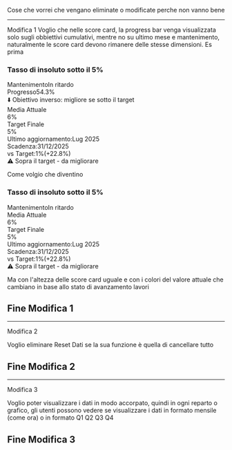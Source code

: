 Cose che vorrei che vengano eliminate o modificate perche non vanno bene

-------------------------
Modifica 1
Voglio che nelle score card, la progress bar venga visualizzata solo sugli obbiettivi cumulativi, mentre no su ultimo mese e mantenimento, naturalmente le score card devono rimanere delle stesse dimensioni.
Es prima
<div class="p-8"><div class="flex justify-between items-start mb-6"><div class="flex-1"><h3 class="text-lg font-semibold text-gray-900 mb-3 line-clamp-2 group-hover:text-brand-primary transition-colors duration-200 cursor-pointer hover:bg-gray-50 p-2 rounded-lg" title="Abbassare e mantenere il Tasso di insoluto sotto il 5% (Doppio click per modificare)">Tasso di insoluto sotto il 5%</h3><div class="flex space-x-2"><span class="px-3 py-1.5 rounded-lg text-sm font-medium bg-pink-50 text-brand-primary">Mantenimento</span><span class="px-3 py-1.5 rounded-lg text-sm font-medium bg-red-50 text-red-700">In ritardo</span></div></div></div><div class="mb-6"><div class="flex justify-between text-base text-gray-700 mb-3"><span class="font-medium">Progresso</span><span class="font-bold text-lg">54.3%</span></div><div class="w-full bg-gray-100 rounded-full h-3"><div class="h-3 rounded-full transition-all duration-500 bg-red-500" style="width: 54.29%;"></div></div><div class="text-xs text-gray-500 mt-1 italic">⬇️ Obiettivo inverso: migliore se sotto il target</div></div><div class="grid grid-cols-2 gap-6 mb-6"><div><div class="text-sm text-brand-text mb-2 font-medium">Media Attuale</div><div class="text-2xl font-bold text-gray-900">6%</div></div><div><div class="text-sm text-brand-text mb-2 font-medium">Target Finale</div><div class="text-2xl font-bold text-gray-700 cursor-pointer hover:bg-gray-50 p-2 rounded transition-colors" title="Doppio click per modificare">5%</div></div></div><div class="mb-4 pb-4 border-b border-gray-50 space-y-2"><div class="flex justify-between items-center text-sm text-brand-text"><span>Ultimo aggiornamento:</span><span class="font-semibold">Lug 2025</span></div><div class="flex justify-between items-center text-sm"><span class="text-brand-text">Scadenza:</span><span class="font-semibold text-gray-600">31/12/2025</span></div></div><div class=""><div class="flex justify-between items-center text-base"><span class="text-brand-text font-medium">vs Target:</span><span class="font-bold text-lg text-red-600">1%<span class="text-sm ml-2 opacity-75">(+22.8%)</span></span></div><div class="text-xs text-gray-500 mt-1">⚠️ Sopra il target - da migliorare</div></div></div>

Come volgio che diventino
<div class="p-8"><div class="flex justify-between items-start mb-6"><div class="flex-1"><h3 class="text-lg font-semibold text-gray-900 mb-3 line-clamp-2 group-hover:text-brand-primary transition-colors duration-200 cursor-pointer hover:bg-gray-50 p-2 rounded-lg" title="Abbassare e mantenere il Tasso di insoluto sotto il 5% (Doppio click per modificare)">Tasso di insoluto sotto il 5%</h3><div class="flex space-x-2"><span class="px-3 py-1.5 rounded-lg text-sm font-medium bg-pink-50 text-brand-primary">Mantenimento</span><span class="px-3 py-1.5 rounded-lg text-sm font-medium bg-red-50 text-red-700">In ritardo</span></div></div></div><div class="grid grid-cols-2 gap-6 mb-6"><div><div class="text-sm text-brand-text mb-2 font-medium">Media Attuale</div><div class="text-2xl font-bold text-gray-900">6%</div></div><div><div class="text-sm text-brand-text mb-2 font-medium">Target Finale</div><div class="text-2xl font-bold text-gray-700 cursor-pointer hover:bg-gray-50 p-2 rounded transition-colors" title="Doppio click per modificare">5%</div></div></div><div class="mb-4 pb-4 border-b border-gray-50 space-y-2"><div class="flex justify-between items-center text-sm text-brand-text"><span>Ultimo aggiornamento:</span><span class="font-semibold">Lug 2025</span></div><div class="flex justify-between items-center text-sm"><span class="text-brand-text">Scadenza:</span><span class="font-semibold text-gray-600">31/12/2025</span></div></div><div class=""><div class="flex justify-between items-center text-base"><span class="text-brand-text font-medium"> vs Target:</span><span class="font-bold text-lg text-red-600">1%<span class="text-sm ml-2 opacity-75">(+22.8%)</span></span></div><div class="text-xs text-gray-500 mt-1">⚠️ Sopra il target - da migliorare</div></div></div>


Ma con l'altezza delle score card uguale e con i colori del valore attuale che cambiano in base allo stato di avanzamento lavori

Fine Modifica 1
-------------------------



-------------------------
Modifica 2

Voglio eliminare Reset Dati se la sua funzione è quella di cancellare tutto

Fine Modifica 2
-------------------------


-------------------------
Modifica 3

Voglio poter visualizzare i dati in modo accorpato, quindi in ogni reparto o grafico, gli utenti possono vedere se visualizzare i dati in formato mensile (come ora) o in formato Q1 Q2 Q3 Q4

Fine Modifica 3
-------------------------